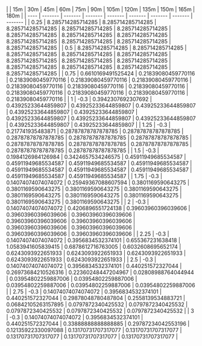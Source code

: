 | | 15m | 30m | 45m | 60m | 75m | 90m | 105m | 120m | 135m | 150m | 165m | 180m | 
| ---- | ------- | ------- | ------- | ------- | ------- | ------- | ------- | ------- |
| 0.25 | 8.285714285714285 | 8.285714285714285 | 8.285714285714285 | 8.285714285714285 | 8.285714285714285 | 8.285714285714285 | 8.285714285714285 | 8.285714285714285 | 8.285714285714285 | 8.285714285714285 | 8.285714285714285 | 8.285714285714285 | 
| 0.5 | 8.285714285714285 | 8.285714285714285 | 8.285714285714285 | 8.285714285714285 | 8.285714285714285 | 8.285714285714285 | 8.285714285714285 | 8.285714285714285 | 8.285714285714285 | 8.285714285714285 | 8.285714285714285 | 8.285714285714285 | 
| 0.75 | 0.6610169491525424 | 0.21839080459770116 | 0.21839080459770116 | 0.21839080459770116 | 0.21839080459770116 | 0.21839080459770116 | 0.21839080459770116 | 0.21839080459770116 | 0.21839080459770116 | 0.21839080459770116 | 0.21839080459770116 | 0.21839080459770116 | 
| 1 | -0.3 | 0.3942307692307692 | 0.43925233644859807 | 0.43925233644859807 | 0.43925233644859807 | 0.43925233644859807 | 0.43925233644859807 | 0.43925233644859807 | 0.43925233644859807 | 0.43925233644859807 | 0.43925233644859807 | 0.43925233644859807 | 
| 1.25 | -0.3 | 0.217741935483871 | 0.28787878787878785 | 0.28787878787878785 | 0.28787878787878785 | 0.28787878787878785 | 0.28787878787878785 | 0.28787878787878785 | 0.28787878787878785 | 0.28787878787878785 | 0.28787878787878785 | 0.28787878787878785 | 
| 1.5 | -0.3 | 0.1984126984126984 | 0.3424657534246575 | 0.45911949685534587 | 0.45911949685534587 | 0.45911949685534587 | 0.45911949685534587 | 0.45911949685534587 | 0.45911949685534587 | 0.45911949685534587 | 0.45911949685534587 | 0.45911949685534587 | 
| 1.75 | -0.3 | 0.14074074074074072 | 0.25949367088607594 | 0.3801169590643275 | 0.3801169590643275 | 0.3801169590643275 | 0.3801169590643275 | 0.3801169590643275 | 0.3801169590643275 | 0.3801169590643275 | 0.3801169590643275 | 0.3801169590643275 | 
| 2 | -0.3 | 0.14074074074074072 | 0.4206896551724138 | 0.39603960396039606 | 0.39603960396039606 | 0.39603960396039606 | 0.39603960396039606 | 0.39603960396039606 | 0.39603960396039606 | 0.39603960396039606 | 0.39603960396039606 | 0.39603960396039606 | 
| 2.25 | -0.3 | 0.14074074074074072 | 0.3956834532374101 | 0.655367231638418 | 1.0583941605839415 | 0.6878612716763005 | 0.6032608695652174 | 0.6243093922651933 | 0.6243093922651933 | 0.6243093922651933 | 0.6243093922651933 | 0.6243093922651933 | 
| 2.5 | -0.3 | 0.14074074074074072 | 0.3956834532374101 | 0.440251572327044 | 0.26973684210526316 | 0.22360248447204967 | 0.02808988764044944 | 0.03954802259887006 | 0.03954802259887006 | 0.03954802259887006 | 0.03954802259887006 | 0.03954802259887006 | 
| 2.75 | -0.3 | 0.14074074074074072 | 0.3956834532374101 | 0.440251572327044 | 0.29878048780487804 | 0.2558139534883721 | 0.06842105263157895 | 0.0797872340425532 | 0.0797872340425532 | 0.0797872340425532 | 0.0797872340425532 | 0.0797872340425532 | 
| 3 | -0.3 | 0.14074074074074072 | 0.3956834532374101 | 0.440251572327044 | 0.33888888888888885 | 0.29787234042553196 | 0.12135922330097088 | 0.13170731707317077 | 0.13170731707317077 | 0.13170731707317077 | 0.13170731707317077 | 0.13170731707317077 | 

